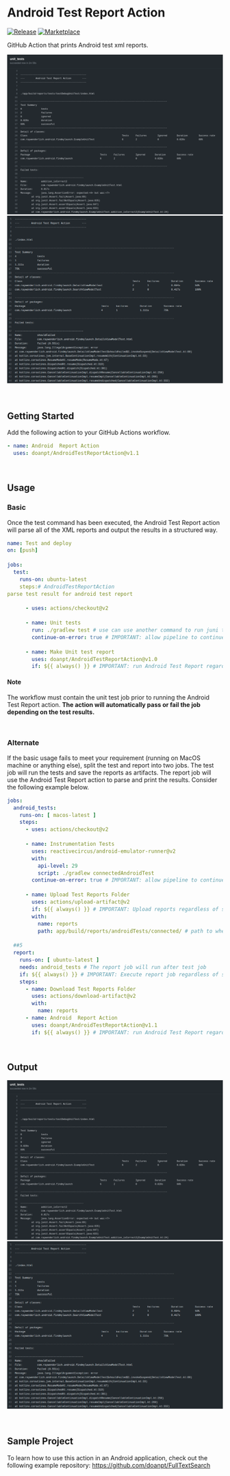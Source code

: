 # Android Test Report Action

[![Release](https://github.com/doanpt/AndroidTestReportAction/blob/main/images/release_verion.svg)](https://github.com/doanpt/AndroidTestReportAction/releases)
[![Marketplace](https://img.shields.io/badge/GitHub-Marketplace-orange.svg)](https://github.com/marketplace/actions/android-report-action)

GitHub Action that prints Android test xml reports.

![action](./images/output1.png)
![action](./images/output2.png)

<br>

## Getting Started

Add the following action to your GitHub Actions workflow.

```yml
- name: Android  Report Action
  uses: doanpt/AndroidTestReportAction@v1.1
```

<br>

## Usage

### Basic

Once the test command has been executed, the Android Test Report action will parse all of the XML reports and output the results in a structured way.

```yml
name: Test and deploy
on: [push]

jobs:
  test:
    runs-on: ubuntu-latest
    steps:# AndroidTestReportAction
parse test result for android test report

      - uses: actions/checkout@v2

      - name: Unit tests
        run: ./gradlew test # use can use another command to run juni test like: ./gradlew testDebugUnitTest
        continue-on-error: true # IMPORTANT: allow pipeline to continue to Android Test Report step

      - name: Make Unit test report
        uses: doanpt/AndroidTestReportAction@v1.0
        if: ${{ always() }} # IMPORTANT: run Android Test Report regardless
```
#### Note
The workflow must contain the unit test job prior to running the Android Test Report action. **The action will automatically pass or fail the job depending on the test results.**

<br>

### Alternate

If the basic usage fails to meet your requirement (running on MacOS machine or anything else), split the test and report into two jobs. The test job will run the tests and save the reports as artifacts. The report job will use the Android Test Report action to parse and print the results. Consider the following example below.

```yml
jobs:
  android_tests:
    runs-on: [ macos-latest ]
    steps:
      - uses: actions/checkout@v2

      - name: Instrumentation Tests
        uses: reactivecircus/android-emulator-runner@v2
        with:
          api-level: 29
          script: ./gradlew connectedAndroidTest
        continue-on-error: true # IMPORTANT: allow pipeline to continue to Android Test Report step
        
      - name: Upload Test Reports Folder
        uses: actions/upload-artifact@v2
        if: ${{ always() }} # IMPORTANT: Upload reports regardless of status
        with:
          name: reports
          path: app/build/reports/androidTests/connected/ # path to where the xml test results are stored

  ##5
  report:
    runs-on: [ ubuntu-latest ]
    needs: android_tests # The report job will run after test job
    if: ${{ always() }} # IMPORTANT: Execute report job regardless of status
    steps:
      - name: Download Test Reports Folder
        uses: actions/download-artifact@v2
        with:
          name: reports
      - name: Android  Report Action
        uses: doanpt/AndroidTestReportAction@v1.1
        if: ${{ always() }} # IMPORTANT: run Android Test Report regardless
```

<br>

## Output

![action](./images/output1.png)
![action](./images/output2.png)

<br>

## Sample Project

To learn how to use this action in an Android application, check out the following example repository:
https://github.com/doanpt/FullTextSearch
